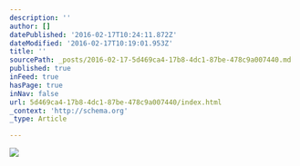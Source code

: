 ```yaml
---
description: ''
author: []
datePublished: '2016-02-17T10:24:11.872Z'
dateModified: '2016-02-17T10:19:01.953Z'
title: ''
sourcePath: _posts/2016-02-17-5d469ca4-17b8-4dc1-87be-478c9a007440.md
published: true
inFeed: true
hasPage: true
inNav: false
url: 5d469ca4-17b8-4dc1-87be-478c9a007440/index.html
_context: 'http://schema.org'
_type: Article

---
```

![](https://the-grid-user-content.s3-us-west-2.amazonaws.com/8c91898d-f480-4043-a09d-5be69ac6481c.JPG)